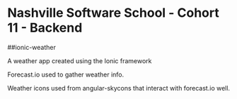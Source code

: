 # Nashville Software School - Cohort 11 - Backend

##ionic-weather

A weather app created using the Ionic framework

Forecast.io used to gather weather info.

Weather icons used from angular-skycons that interact with forecast.io well.

